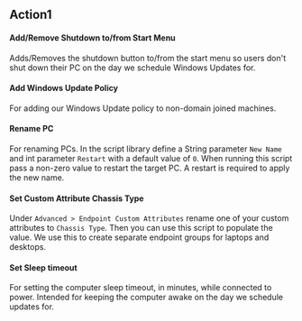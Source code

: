 ## Action1
#### Add/Remove Shutdown to/from Start Menu
Adds/Removes the shutdown button to/from the start menu so users don't shut down their PC on the day we schedule Windows Updates for.
#### Add Windows Update Policy
For adding our Windows Update policy to non-domain joined machines.
#### Rename PC
For renaming PCs. In the script library define a String parameter `New Name` and int parameter `Restart` with a default value of `0`. When running this script pass a non-zero value to restart the target PC. A restart is required to apply the new name.
#### Set Custom Attribute Chassis Type
Under `Advanced > Endpoint Custom Attributes` rename one of your custom attributes to `Chassis Type`. Then you can use this script to populate the value. We use this to create separate endpoint groups for laptops and desktops.
#### Set Sleep timeout
For setting the computer sleep timeout, in minutes, while connected to power. Intended for keeping the computer awake on the day we schedule updates for.
